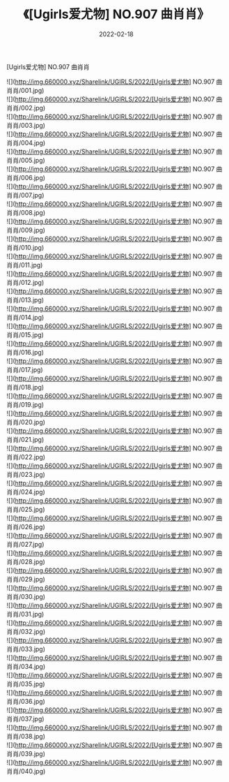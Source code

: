 ﻿---
layout: post
title:  《[Ugirls爱尤物] NO.907 曲肖肖》
date:   2022-02-18
img: http://img.660000.xyz/Sharelink/UGIRLS/2022/[Ugirls爱尤物] NO.907 曲肖肖/000.jpg
categories: [美女, 清纯, 唯美]
---

[Ugirls爱尤物] NO.907 曲肖肖

 ![](http://img.660000.xyz/Sharelink/UGIRLS/2022/[Ugirls爱尤物] NO.907 曲肖肖/001.jpg) <br>![](http://img.660000.xyz/Sharelink/UGIRLS/2022/[Ugirls爱尤物] NO.907 曲肖肖/002.jpg) <br>![](http://img.660000.xyz/Sharelink/UGIRLS/2022/[Ugirls爱尤物] NO.907 曲肖肖/003.jpg) <br>![](http://img.660000.xyz/Sharelink/UGIRLS/2022/[Ugirls爱尤物] NO.907 曲肖肖/004.jpg) <br>![](http://img.660000.xyz/Sharelink/UGIRLS/2022/[Ugirls爱尤物] NO.907 曲肖肖/005.jpg) <br>![](http://img.660000.xyz/Sharelink/UGIRLS/2022/[Ugirls爱尤物] NO.907 曲肖肖/006.jpg) <br>![](http://img.660000.xyz/Sharelink/UGIRLS/2022/[Ugirls爱尤物] NO.907 曲肖肖/007.jpg) <br>![](http://img.660000.xyz/Sharelink/UGIRLS/2022/[Ugirls爱尤物] NO.907 曲肖肖/008.jpg) <br>![](http://img.660000.xyz/Sharelink/UGIRLS/2022/[Ugirls爱尤物] NO.907 曲肖肖/009.jpg) <br>![](http://img.660000.xyz/Sharelink/UGIRLS/2022/[Ugirls爱尤物] NO.907 曲肖肖/010.jpg) <br>![](http://img.660000.xyz/Sharelink/UGIRLS/2022/[Ugirls爱尤物] NO.907 曲肖肖/011.jpg) <br>![](http://img.660000.xyz/Sharelink/UGIRLS/2022/[Ugirls爱尤物] NO.907 曲肖肖/012.jpg) <br>![](http://img.660000.xyz/Sharelink/UGIRLS/2022/[Ugirls爱尤物] NO.907 曲肖肖/013.jpg) <br>![](http://img.660000.xyz/Sharelink/UGIRLS/2022/[Ugirls爱尤物] NO.907 曲肖肖/014.jpg) <br>![](http://img.660000.xyz/Sharelink/UGIRLS/2022/[Ugirls爱尤物] NO.907 曲肖肖/015.jpg) <br>![](http://img.660000.xyz/Sharelink/UGIRLS/2022/[Ugirls爱尤物] NO.907 曲肖肖/016.jpg) <br>![](http://img.660000.xyz/Sharelink/UGIRLS/2022/[Ugirls爱尤物] NO.907 曲肖肖/017.jpg) <br>![](http://img.660000.xyz/Sharelink/UGIRLS/2022/[Ugirls爱尤物] NO.907 曲肖肖/018.jpg) <br>![](http://img.660000.xyz/Sharelink/UGIRLS/2022/[Ugirls爱尤物] NO.907 曲肖肖/019.jpg) <br>![](http://img.660000.xyz/Sharelink/UGIRLS/2022/[Ugirls爱尤物] NO.907 曲肖肖/020.jpg) <br>![](http://img.660000.xyz/Sharelink/UGIRLS/2022/[Ugirls爱尤物] NO.907 曲肖肖/021.jpg) <br>![](http://img.660000.xyz/Sharelink/UGIRLS/2022/[Ugirls爱尤物] NO.907 曲肖肖/022.jpg) <br>![](http://img.660000.xyz/Sharelink/UGIRLS/2022/[Ugirls爱尤物] NO.907 曲肖肖/023.jpg) <br>![](http://img.660000.xyz/Sharelink/UGIRLS/2022/[Ugirls爱尤物] NO.907 曲肖肖/024.jpg) <br>![](http://img.660000.xyz/Sharelink/UGIRLS/2022/[Ugirls爱尤物] NO.907 曲肖肖/025.jpg) <br>![](http://img.660000.xyz/Sharelink/UGIRLS/2022/[Ugirls爱尤物] NO.907 曲肖肖/026.jpg) <br>![](http://img.660000.xyz/Sharelink/UGIRLS/2022/[Ugirls爱尤物] NO.907 曲肖肖/027.jpg) <br>![](http://img.660000.xyz/Sharelink/UGIRLS/2022/[Ugirls爱尤物] NO.907 曲肖肖/028.jpg) <br>![](http://img.660000.xyz/Sharelink/UGIRLS/2022/[Ugirls爱尤物] NO.907 曲肖肖/029.jpg) <br>![](http://img.660000.xyz/Sharelink/UGIRLS/2022/[Ugirls爱尤物] NO.907 曲肖肖/030.jpg) <br>![](http://img.660000.xyz/Sharelink/UGIRLS/2022/[Ugirls爱尤物] NO.907 曲肖肖/031.jpg) <br>![](http://img.660000.xyz/Sharelink/UGIRLS/2022/[Ugirls爱尤物] NO.907 曲肖肖/032.jpg) <br>![](http://img.660000.xyz/Sharelink/UGIRLS/2022/[Ugirls爱尤物] NO.907 曲肖肖/033.jpg) <br>![](http://img.660000.xyz/Sharelink/UGIRLS/2022/[Ugirls爱尤物] NO.907 曲肖肖/034.jpg) <br>![](http://img.660000.xyz/Sharelink/UGIRLS/2022/[Ugirls爱尤物] NO.907 曲肖肖/035.jpg) <br>![](http://img.660000.xyz/Sharelink/UGIRLS/2022/[Ugirls爱尤物] NO.907 曲肖肖/036.jpg) <br>![](http://img.660000.xyz/Sharelink/UGIRLS/2022/[Ugirls爱尤物] NO.907 曲肖肖/037.jpg) <br>![](http://img.660000.xyz/Sharelink/UGIRLS/2022/[Ugirls爱尤物] NO.907 曲肖肖/038.jpg) <br>![](http://img.660000.xyz/Sharelink/UGIRLS/2022/[Ugirls爱尤物] NO.907 曲肖肖/039.jpg) <br>![](http://img.660000.xyz/Sharelink/UGIRLS/2022/[Ugirls爱尤物] NO.907 曲肖肖/040.jpg) <br>